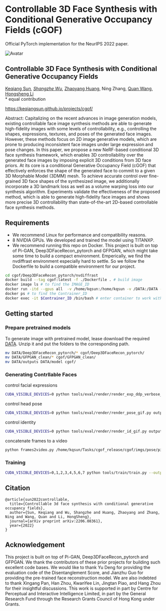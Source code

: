 # Controllable 3D Face Synthesis with Conditional Generative Occupancy Fields (cGOF)
Official PyTorch implementation for the NeurIPS 2022 paper.

![Avatar](docs/teaser.png)

## Controllable 3D Face Synthesis with Conditional Generative Occupancy Fields
[Keqiang Sun](https://keqiangsun.github.io)*, [Shangzhe Wu](https://elliottwu.com)*, [Zhaoyang Huang](https://drinkingcoder.github.io), Ning Zhang, [Quan Wang](https://scholar.google.com/citations?user=KmxEHm4AAAAJ&hl=zh-TW), [Hongsheng Li](https://www.ee.cuhk.edu.hk/~hsli/) \
\* equal contribution

https://keqiangsun.github.io/projects/cgof/

Abstract: Capitalizing on the recent advances in image generation models, existing controllable face image synthesis methods are able to generate high-fidelity images with some levels of controllability, e.g., controlling the shapes, expressions, textures, and poses of the generated face images. However, these methods focus on 2D image generative models, which are prone to producing inconsistent face images under large expression and pose changes. In this paper, we propose a new NeRF-based conditional 3D face synthesis framework, which enables 3D controllability over the generated face images by imposing explicit 3D conditions from 3D face priors. At its core is a conditional Generative Occupancy Field (cGOF) that effectively enforces the shape of the generated face to commit to a given 3D Morphable Model (3DMM) mesh. To achieve accurate control over fine-grained 3D face shapes of the synthesized image, we additionally incorporate a 3D landmark loss as well as a volume warping loss into our synthesis algorithm. Experiments validate the effectiveness of the proposed method, which is able to generate high-fidelity face images and shows more precise 3D controllability than state-of-the-art 2D-based controllable face synthesis methods.

## Requirements
 - We recommend Linux for performance and compatibility reasons.
 - 8 NVIDIA GPUs. We developed and trained the model using TITANXP.
 - We recommend running this repo on Docker. This project is built on top of Pi-GAN, Deep3DFaceRecon_pytorch and GFPGAN, which might take some time to build a compact environment. Emperically, we find the nvdiffrast environment especially hard to settle. So we follow the Dockerfile to build a compatible environment for our project.
```.bash
cd cgof/Deep3DFaceRecon_pytorch/nvdiffrast
docker build --tag cgof:latest -f ./Dockerfile . # build image
docker image ls # to find the IMAGE_ID
docker run -itd --gpus all  -v /home/kqsun:/home/kqsun -v /DATA:/DATA --workdir /home/kqsun/Tasks/eg3d --ipc=host --name cgof $IMAGE_ID /bin/bash # run image as contrainer
docker ps # to find the Contrainer_ID
docker exec -it $Contrainer_ID /bin/bash # enter container to work with your project
```

## Getting started
### Prepare pretrained models
To generate image with pretrained model, lease download the required [DATA](https://drive.google.com/drive/folders/1Oz66GAlpXFRcevCVEhHy-flXOID8jmyl?usp=sharing). Unzip it and put the folders to the corresponding path.
```.bash
mv DATA/Deep3DFaceRecon_pytorch/* cgof/Deep3DFaceRecon_pytorch/
mv DATA/GFPGAN_clean/* cgof/GFPGAN_clean/
mv DATA/outputs DATA/model cgof/
```

### Generating Contrllable Faces
control facial expressions
```.bash
CUDA_VISIBLE_DEVICES=0 python tools/eval/render/render_exp_ddp_verbose_gif.py outputs/pigan_recon4_snm_depr10000_norm1000_lm3d10_warp3d10_bgdepr10000_georeg500_lastback/generator.pth --output_dir imgs/exp/ --curriculum pigan_recon4_snm_depr10000_norm1000_lm3d10_warp3d10_bgdepr10000_georeg500_lastback  --image_size 128 --split False --save_depth False  --rt_norm --last_back
```

control head pose
```.bash
CUDA_VISIBLE_DEVICES=0 python tools/eval/render/render_pose_gif.py outputs/pigan_recon4_snm_depr10000_norm1000_lm3d10_warp3d10_bgdepr10000_georeg500_lastback/generator.pth --output_dir imgs/pose/ --curriculum pigan_recon4_snm_depr10000_norm1000_lm3d10_warp3d10_bgdepr10000_georeg500_lastback  --image_size 128  --rt_norm --last_back --seed 183
```

control identity
```.bash
CUDA_VISIBLE_DEVICES=0 python tools/eval/render/render_id_gif.py outputs/pigan_recon4_snm_depr10000_norm1000_lm3d10_warp3d10_bgdepr10000_georeg500_lastback/generator.pth --output_dir imgs/id/ --curriculum pigan_recon4_snm_depr10000_norm1000_lm3d10_warp3d10_bgdepr10000_georeg500_lastback  --image_size 128 --split False --save_depth False  --rt_norm --last_back
```

concatenate frames to a video
```.bash
python frames2video.py /home/kqsun/Tasks/cgof_release/cgof/imgs/pose/pigan_recon4_snm_depr10000_norm1000_lm3d10_warp3d10_bgdepr10000_georeg500_lastback/seed_183/splits/normals/183
```

### Training
```.bash
CUDA_VISIBLE_DEVICES=0,1,2,3,4,5,6,7 python tools/train/train.py --output_dir ./output/ --load_dir ./output/ --curriculum xxx
```

## Citation
```
@article{sun2022controllable,
  title={Controllable 3d face synthesis with conditional generative occupancy fields},
  author={Sun, Keqiang and Wu, Shangzhe and Huang, Zhaoyang and Zhang, Ning and Wang, Quan and Li, HongSheng},
  journal={arXiv preprint arXiv:2206.08361},
  year={2022}
}
```

## Acknowledgement
This project is built on top of Pi-GAN, Deep3DFaceRecon_pytorch and GFPGAN. We thank the contributors of these prior projects for building such excellent code bases. We would like to thank Yu Deng for providing the evaluation code of the Disentanglement Score, and Jianzhu Guo for providing the pre-trained face reconstruction model. We are also indebted to thank Xingang Pan, Han Zhou, KwanYee Lin, Jingtan Piao, and Hang Zhou for their insightful discussions.
This work is supported in part by Centre for Perceptual and Interactive Intelligence Limited, in part by the General Research Fund through the Research Grants Council of Hong Kong under Grants.
